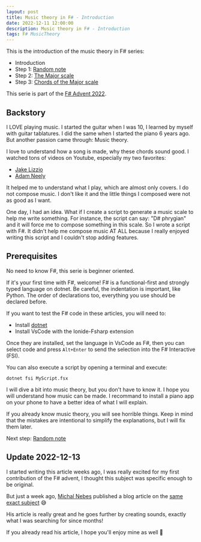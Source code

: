 ```yaml
---
layout: post
title: Music theory in F# - Introduction
date: 2022-12-11 12:00:00
description: Music theory in F# - Introduction
tags: F# MusicTheory
---
```


This is the introduction of the music theory in F# series:
- Introduction
- Step 1: [Random note](/2022/12/11/fsharp-music-theory-01-random-note)
- Step 2: [The Major scale](/2022/12/11/fsharp-music-theory-02-major-scale)
- Step 3: [Chords of the Major scale](/2022/12/11/fsharp-music-theory-03-chords)

This serie is part of the [F# Advent 2022](https://sergeytihon.com/2022/10/28/f-advent-calendar-in-english-2022/).

## Backstory

I LOVE playing music. I started the guitar when I was 10, I learned by myself with guitar tablatures. I did the same when I started the piano 6 years ago. But another passion came through: Music theory.

I love to understand how a song is made, why these chords sound good. I watched tons of videos on Youtube, especially my two favorites:
- [Jake Lizzio](https://www.youtube.com/@SignalsMusicStudio)
- [Adam Neely](https://www.youtube.com/@AdamNeely)

It helped me to understand what I play, which are almost only covers. I do not compose music. I don't like it and the little things I composed were not as good as I want.

One day, I had an idea. What if I create a script to generate a music scale to help me write something. For instance, the script can say: "D# phrygian" and it will force me to compose something in this scale. So I wrote a script with F#. It didn't help me compose music AT ALL because I really enjoyed writing this script and I couldn't stop adding features.

## Prerequisites

No need to know F#, this serie is beginner oriented.

If it's your first time with F#, welcome! F# is a functional-first and strongly typed language on dotnet. Be careful, the indentation is important, like Python. The order of declarations too, everything you use should be declared before.

If you want to test the F# code in these articles, you will need to:
- Install [dotnet](https://dotnet.microsoft.com/en-us/download)
- Install VsCode with the Ionide-Fsharp extension

Once they are installed, set the language in VsCode as F#, then you can select code and press `Alt+Enter` to send the selection into the F# Interactive (FSI).

You can also execute a script by opening a terminal and execute:
```
dotnet fsi MyScript.fsx
```

I will dive a bit into music theory, but you don't have to know it. I hope you will understand how music can be made. I recommand to install a piano app on your phone to have a better idea of what I will explain.

If you already know music theory, you will see horrible things. Keep in mind that the mistakes are intentional to simplify the explanations, but I will fix them later.

Next step: [Random note](/2022/12/11/fsharp-music-theory-01-random-note)


## Update 2022-12-13

I started writing this article weeks ago, I was really excited for my first contribution of the F# advent, I thought this subject was specific enough to be original.

But just a week ago, [Michal Nebes](https://mastodon.social/@emneb) published a blog article on the [same exact subject](https://blog.emneb.dev/posts/02-generating-chord-progressions-in-fsharp.html) 😅

His article is really great and he goes further by creating sounds, exactly what I was searching for since months!

If you already read his article, I hope you'll enjoy mine as well 🙏